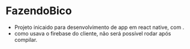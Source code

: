 # FazendoBico

- Projeto inicaido para desenvolvimento de app em react native, com .
- como usava o firebase do cliente, não será possível rodar após compilar.
